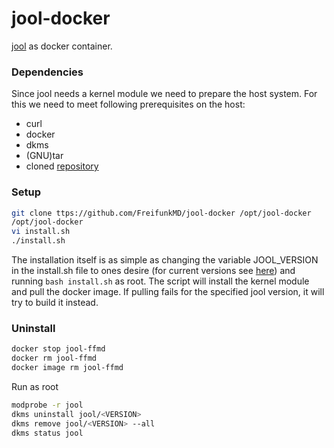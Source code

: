 # jool-docker
[jool](https://www.jool.mx/en/index.html) as docker container.


### Dependencies

Since jool needs a kernel module we need to prepare the host system. For this we need to meet following prerequisites on the host:
- curl
- docker
- dkms
- (GNU)tar
- cloned [repository](https://github.com/Jasper-Ben/jool-docker)
### Setup
```bash
git clone ttps://github.com/FreifunkMD/jool-docker /opt/jool-docker
/opt/jool-docker
vi install.sh
./install.sh
```
The installation itself is as simple as changing the variable JOOL_VERSION in the install.sh file to ones desire (for current versions see [here](https://www.jool.mx/en/download.html)) and running `bash install.sh` as root. The script will install the kernel module and pull the docker image. If pulling fails for the specified jool version, it will try to build it instead.

### Uninstall

```bash
docker stop jool-ffmd
docker rm jool-ffmd
docker image rm jool-ffmd
```

Run as root
```bash
modprobe -r jool
dkms uninstall jool/<VERSION>
dkms remove jool/<VERSION> --all
dkms status jool
```
